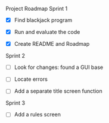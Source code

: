 Project Roadmap
Sprint 1
 
- [X] Find blackjack program
 
- [X] Run and evaluate the code
 
- [X] Create README and Roadmap

Sprint 2
 
- [ ] Look for changes: found a GUI base
 
- [ ] Locate errors

- [ ] Add a separate title screen function
 
Sprint 3

- [ ] Add a rules screen
